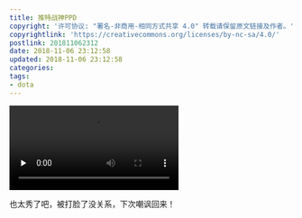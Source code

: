 ```yaml
---
title: 推特战神PPD
copyright: '许可协议: "署名-非商用-相同方式共享 4.0" 转载请保留原文链接及作者。'
copyrightlink: 'https://creativecommons.org/licenses/by-nc-sa/4.0/'
postlink: 201811062312
date: 2018-11-06 23:12:58
updated: 2018-11-06 23:12:58
categories:
tags:
- dota
---
```


<video id="video" controls="" preload="none" >
<source id="mp4" src="https://f.us.sinaimg.cn/0028iYeSlx07oZmUGBYY01040200658N0k010.mp4?label=mp4_ld&template=640x360.28.0&Expires=1541520715&ssig=Tl1iYiB7BH&KID=unistore,video" type="video/mp4"></video>

<!--more-->

也太秀了吧，被打脸了没关系，下次嘲讽回来！